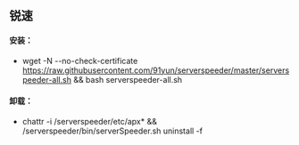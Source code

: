 ## 锐速

#### 安装：
- wget -N --no-check-certificate https://raw.githubusercontent.com/91yun/serverspeeder/master/serverspeeder-all.sh && bash serverspeeder-all.sh

#### 卸载：
- chattr -i /serverspeeder/etc/apx* && /serverspeeder/bin/serverSpeeder.sh uninstall -f
